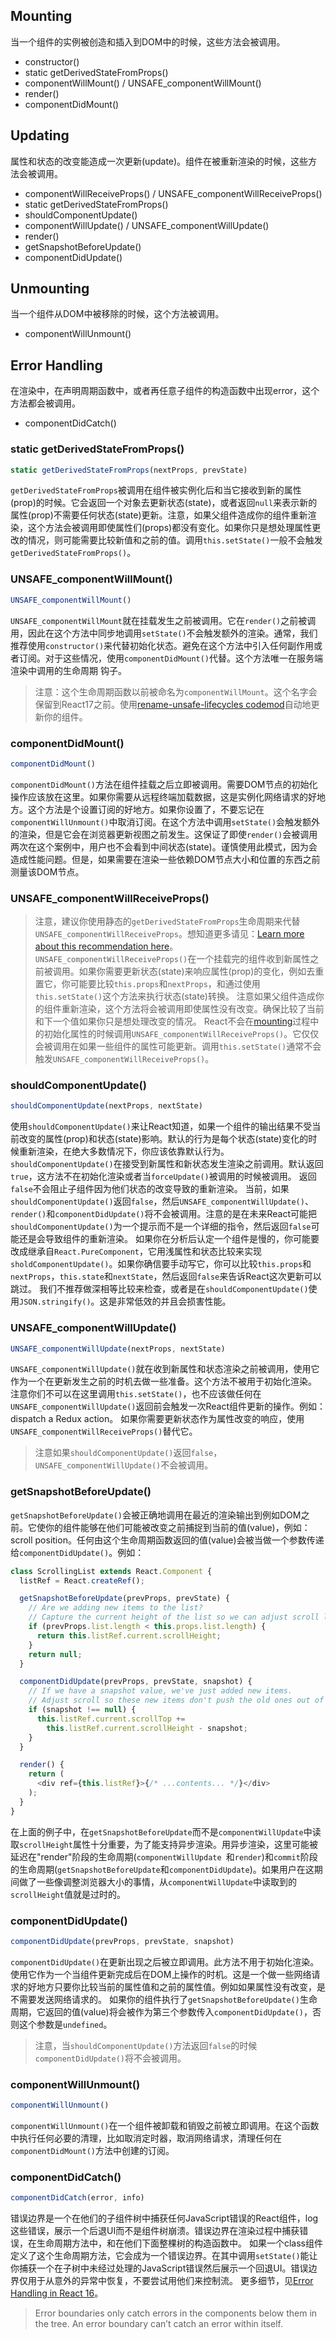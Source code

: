 ## Mounting
当一个组件的实例被创造和插入到DOM中的时候，这些方法会被调用。
- constructor()
- static getDerivedStateFromProps()
- componentWillMount() / UNSAFE_componentWillMount()
- render()
- componentDidMount()

## Updating
属性和状态的改变能造成一次更新(update)。组件在被重新渲染的时候，这些方法会被调用。
- componentWillReceiveProps() / UNSAFE_componentWillReceiveProps()
- static getDerivedStateFromProps()
- shouldComponentUpdate()
- componentWillUpdate() / UNSAFE_componentWillUpdate()
- render()
- getSnapshotBeforeUpdate()
- componentDidUpdate()

## Unmounting
当一个组件从DOM中被移除的时候，这个方法被调用。
- componentWillUnmount()

## Error Handling
在渲染中，在声明周期函数中，或者再任意子组件的构造函数中出现error，这个方法都会被调用。
- componentDidCatch()

### static getDerivedStateFromProps()
```javascript
static getDerivedStateFromProps(nextProps, prevState)
```
`getDerivedStateFromProps`被调用在组件被实例化后和当它接收到新的属性(prop)的时候。它会返回一个对象去更新状态(state)，或者返回`null`来表示新的属性(prop)不需要任何状态(state)更新。注意，如果父组件造成你的组件重新渲染，这个方法会被调用即使属性们(props)都没有变化。如果你只是想处理属性更改的情况，则可能需要比较新值和之前的值。调用`this.setState()`一般不会触发`getDerivedStateFromProps()`。

### UNSAFE_componentWillMount()
```javascript
UNSAFE_componentWillMount()
```
`UNSAFE_componentWillMount`就在挂载发生之前被调用。它在`render()`之前被调用，因此在这个方法中同步地调用`setState()`不会触发额外的渲染。通常，我们推荐使用`constructor()`来代替初始化状态。避免在这个方法中引入任何副作用或者订阅。对于这些情况，使用`componentDidMount()`代替。这个方法唯一在服务端渲染中调用的生命周期
钩子。
> 注意：这个生命周期函数以前被命名为`componentWillMount`。这个名字会保留到React17之前。使用[rename-unsafe-lifecycles codemod](https://github.com/reactjs/react-codemod#rename-unsafe-lifecycles)自动地更新你的组件。

### componentDidMount()
```javascript
componentDidMount()
```
`componentDidMount()`方法在组件挂载之后立即被调用。需要DOM节点的初始化操作应该放在这里。如果你需要从远程终端加载数据，这是实例化网络请求的好地方。这个方法是个设置订阅的好地方。如果你设置了，不要忘记在`componentWillUnmount()`中取消订阅。在这个方法中调用`setState()`会触发额外的渲染，但是它会在浏览器更新视图之前发生。这保证了即使`render()`会被调用两次在这个案例中，用户也不会看到中间状态(state)。谨慎使用此模式，因为会造成性能问题。但是，如果需要在渲染一些依赖DOM节点大小和位置的东西之前测量该DOM节点。

### UNSAFE_componentWillReceiveProps()
> 注意，建议你使用静态的`getDerivedStateFromProps`生命周期来代替`UNSAFE_componentWillReceiveProps`。想知道更多请见：[Learn more about this recommendation here](https://reactjs.org/blog/2018/03/29/react-v-16-3.html#component-lifecycle-changes)。
`UNSAFE_componentWillReceiveProps()`在一个挂载完的组件收到新属性之前被调用。如果你需要更新状态(state)来响应属性(prop)的变化，例如去重置它，你可能要比较`this.props`和`nextProps`，和通过使用`this.setState()`这个方法来执行状态(state)转换。
注意如果父组件造成你的组件重新渲染，这个方法将会被调用即使属性没有改变。确保比较了当前和下一个值如果你只是想处理改变的情况。
React不会在[mounting](https://reactjs.org/docs/react-component.html#mounting)过程中的初始化属性的时候调用`UNSAFE_componentWillReceiveProps()`。它仅仅会被调用在如果一些组件的属性可能更新。调用`this.setState()`通常不会触发`UNSAFE_componentWillReceiveProps()`。

### shouldComponentUpdate()
```javascript
shouldComponentUpdate(nextProps, nextState)
```
使用`shouldComponentUpdate()`来让React知道，如果一个组件的输出结果不受当前改变的属性(prop)和状态(state)影响。默认的行为是每个状态(state)变化的时候重新渲染，在绝大多数情况下，你应该依靠默认行为。
`shouldComponentUpdate()`在接受到新属性和新状态发生渲染之前调用。默认返回`true`，这方法不在初始化渲染或者当`forceUpdate()`被调用的时候被调用。
返回`false`不会阻止子组件因为他们状态的改变导致的重新渲染。
当前，如果`shouldComponentUpdate()`返回`false`，然后`UNSAFE_componentWillUpdate()`、`render()`和`componentDidUpdate()`将不会被调用。注意的是在未来React可能把`shouldComponentUpdate()`为一个提示而不是一个详细的指令，然后返回`false`可能还是会导致组件的重新渲染。
如果你在分析后认定一个组件是慢的，你可能要改成继承自`React.PureComponent`，它用浅属性和状态比较来实现`sholdComponentUpdate()`。如果你确信要手动写它，你可以比较`this.props`和`nextProps`，`this.state`和`nextState`，然后返回`false`来告诉React这次更新可以跳过。
我们不推荐做深相等比较来检查，或者是在`shouldComponentUpdate()`使用`JSON.stringify()`。这是非常低效的并且会损害性能。

### UNSAFE_componentWillUpdate()
```javascript
UNSAFE_componentWillUpdate(nextProps, nextState)
```
`UNSAFE_componentWillUpdate()`就在收到新属性和状态渲染之前被调用，使用它作为一个在更新发生之前的时机去做一些准备。这个方法不被用于初始化渲染。
注意你们不可以在这里调用`this.setState()`，也不应该做任何在`UNSAFE_componentWillUpdate()`返回前会触发一次React组件更新的操作。例如：dispatch a Redux action。
如果你需要更新状态作为属性改变的响应，使用`UNSAFE_componentWillReceiveProps()`替代它。
> 注意如果`shouldComponentUpdate()`返回`false`，`UNSAFE_componentWillUpdate()`不会被调用。

### getSnapshotBeforeUpdate()
`getSnapshotBeforeUpdate()`会被正确地调用在最近的渲染输出到例如DOM之前。它使你的组件能够在他们可能被改变之前捕捉到当前的值(value)，例如：scroll position。任何由这个生命周期函数返回的值(value)会被当做一个参数传递给`componentDidUpdate()`。例如：
```javascript
class ScrollingList extends React.Component {
  listRef = React.createRef();

  getSnapshotBeforeUpdate(prevProps, prevState) {
    // Are we adding new items to the list?
    // Capture the current height of the list so we can adjust scroll later.
    if (prevProps.list.length < this.props.list.length) {
      return this.listRef.current.scrollHeight;
    }
    return null;
  }

  componentDidUpdate(prevProps, prevState, snapshot) {
    // If we have a snapshot value, we've just added new items.
    // Adjust scroll so these new items don't push the old ones out of view.
    if (snapshot !== null) {
      this.listRef.current.scrollTop +=
        this.listRef.current.scrollHeight - snapshot;
    }
  }

  render() {
    return (
      <div ref={this.listRef}>{/* ...contents... */}</div>
    );
  }
}
```
在上面的例子中，在`getSnapshotBeforeUpdate`而不是`componentWillUpdate`中读取`scrollHeight`属性十分重要，为了能支持异步渲染。用异步渲染，这里可能被延迟在"render"阶段的生命周期(`componentWillUpdate `和`render`)和`commit`阶段的生命周期(`getSnapshotBeforeUpdate`和`componentDidUpdate`)。如果用户在这期间做了一些像调整浏览器大小的事情，从`componentWillUpdate`中读取到的`scrollHeight`值就是过时的。

### componentDidUpdate()
```javascript
componentDidUpdate(prevProps, prevState, snapshot)
```
`componentDidUpdate()`在更新出现之后被立即调用。此方法不用于初始化渲染。使用它作为一个当组件更新完成后在DOM上操作的时机。这是一个做一些网络请求的好地方只要你比较当前的属性值和之前的属性值。例如如果属性没有改变，是不需要发送网络请求的。
如果你的组件执行了`getSnapshotBeforeUpdate()`生命周期，它返回的值(value)将会被作为第三个参数传入`componentDidUpdate()`，否则这个参数是`undefined`。
> 注意，当`shouldComponentUpdate()`方法返回`false`的时候`componentDidUpdate()`将不会被调用。

### componentWillUnmount()
```javascript
componentWillUnmount()
```
`componentWillUnmount()`在一个组件被卸载和销毁之前被立即调用。在这个函数中执行任何必要的清理，比如取消定时器，取消网络请求，清理任何在`componentDidMount()`方法中创建的订阅。

### componentDidCatch()
```javascript
componentDidCatch(error, info)
```
错误边界是一个在他们的子组件树中捕获任何JavaScript错误的React组件，log这些错误，展示一个后退UI而不是组件树崩溃。错误边界在渲染过程中捕获错误，在生命周期方法中，和在他们下面整棵树的构造函数中。
如果一个class组件定义了这个生命周期方法，它会成为一个错误边界。在其中调用`setState()`能让你捕获一个在子树中未经过处理的JavaScript错误然后展示一个回退UI。错误边界仅用于从意外的异常中恢复，不要尝试用他们来控制流。
更多细节，见[Error Handling in React 16](https://reactjs.org/blog/2017/07/26/error-handling-in-react-16.html)。
> Error boundaries only catch errors in the components below them in the tree. An error boundary can’t catch an error within itself.